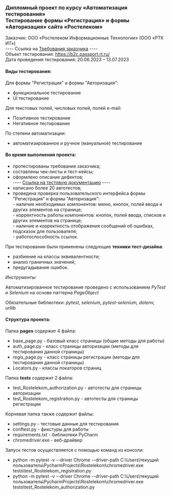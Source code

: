 ### **Дипломный проект по курсу «Автоматизация тестирования»**<br>**Тестирование формы «Регистрация» и формы «Авторизация» сайта «Ростелеком»**

Заказчик: ООО «Ростелеком Информационные Технологии» (ООО «РТК ИТ»)
<br> ---- Ссылка на [Требования заказчика](https://docs.google.com/document/d/1qjxV74uK0TZH1Y5WJUCNk_4pTZG8I7eH95evnrp1IwM/edit?usp=sharing) ----
<br> Объект тестирования: https://b2c.passport.rt.ru/
<br> Дата проведения тестирования: 20.06.2023 – 13.07.2023

#### **Виды тестирования:**

Для формы "Регистрация" и формы "Авторизация":
- функциональное тестирование 
- UI тестирование

Для текстовых полей, числовых полей, полей e-mail:
- Позитивное тестирование
- Негативное тестирование

По степени автоматизации:
- автоматизированное и ручное (мануальное) тестирование 
       
#### Во время выполнения проекта:
- протестированы требования заказчика;
- составлены чек-листы и тест-кейсы;
- оформлено описание дефектов;
<br> ----  [Ссылка на тестовую документацию](https://docs.google.com/spreadsheets/d/1Jff-w1KueB-9iQ5rE0c_Tqd_eLaBLjxM0UWmjskBsCE/edit?usp=sharing) ----
- написано более 20 автотестов;
- проведена проверка пользовательского интерфейса формы "Регистрация" и формы "Авторизация": 
<br> - наличие необходимых компонентов: меню, кнопок, полей ввода и других элементов на странице;
<br> - корректность работы компонентов: кнопок, полей ввода, списков и других элементов на странице;
<br> - наличие и корректность отображения сообщений об ошибках, подсказок для пользователя;
<br> - работоспособность ссылок.

При тестировании были применены следующие **техники тест-дизайна**:
- разбиение на классы эквивалентности;
- анализ граничных значений;
- предугадывание ошибок.

_Инструменты:_

Автоматизированное тестирование проведено с использованием _PyTest_ и _Selenium_ на основе паттерна _PageObject_ 

Обязательные библиотеки: _pytest, selenium, pytest-selenium, dotenv, urllib_

#### **Структура проекта:**
Папка **pages** содержит 4 файла:

- base_page.py - базовый класс страницы (общие методы для работы)
- auth_page.py - класс страницы авторизации (методы для тестирования данной страницы)
- regis_page.py - класс страницы регистрации (методы для тестирования данной страницы)
- Locators.py - классы локаторов страниц

Папка **tests** содержит 2 файла:
- test_Rostelekom_authorization.py - автотесты для страницы авторизации
- test_Rostelekom_registration.py - автотесты для страницы регистрации

Корневая папка также содержит файлы:
- settings.py -  тестовые данные для тестирования
- conftest.py - фикстуры для работы
- requirements.txt - библиотеки PyCharm
-  chromedriver.exe - веб-драйвер

Запуск тестов осуществляется с помощью команд из консоли: 
- python -m pytest -v --driver Chrome --driver-path C:\Users\текущий пользователь\PycharmProjects\Rostelekom\chromedriver.exe tests\test_Rostelekom_registration.py
- python -m pytest -v --driver Chrome --driver-path C:\Users\текущий пользователь\PycharmProjects\Rostelekom\chromedriver.exe tests\test_Rostelekom_authorization.py




